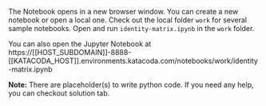The Notebook opens in a new browser window. You can create a new notebook or open a local one. Check out the local folder `work` for several sample notebooks. Open and run `identity-matrix.ipynb` in the `work` folder.

You can also open the Jupyter Notebook at https://[[HOST_SUBDOMAIN]]-8888-[[KATACODA_HOST]].environments.katacoda.com/notebooks/work/identity-matrix.ipynb

**Note:**
There are placeholder(s) to write python code. If you need any help, you can checkout solution tab.
